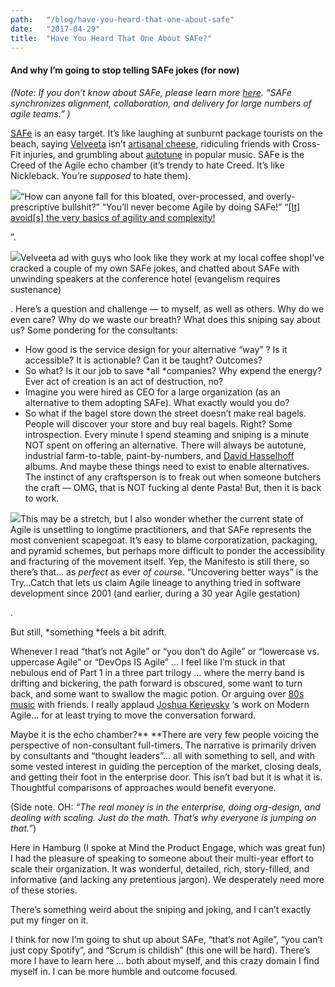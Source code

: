 ```yaml
---
path:	"/blog/have-you-heard-that-one-about-safe"
date:	"2017-04-29"
title:	"Have You Heard That One About SAFe?"
---
```


#### And why I’m going to stop telling SAFe jokes (for now)

*(Note: If you don’t know about SAFe, please learn more *[*here*](https://en.wikipedia.org/wiki/Scaled_Agile_Framework)*. “SAFe synchronizes alignment, collaboration, and delivery for large numbers of agile teams.” )*

[SAFe](http://www.scaledagileframework.com/) is an easy target. It’s like laughing at sunburnt package tourists on the beach, saying [Velveeta](https://en.wikipedia.org/wiki/Velveeta) isn’t [artisanal cheese](https://en.wikipedia.org/wiki/Artisan_cheese), ridiculing friends with Cross-Fit injuries, and grumbling about [autotune](https://en.wikipedia.org/wiki/Auto-Tune) in popular music. SAFe is the Creed of the Agile echo chamber (it’s trendy to hate Creed. It’s like Nickleback. You’re *supposed* to hate them).

![](/images/1*sEtIejXkPOW5pMPRvFKoRQ.png)“How can anyone fall for this bloated, over-processed, and overly-prescriptive bullshit?” “You’ll never become Agile by doing SAFe!” “[[It] avoid[s] the very basics of agility and complexity!](http://cognitive-edge.com/blog/safe-the-infantilism-of-management/)

”.

![](/images/1*va62jDIdD2zk2dD20es_iw.png)Velveeta ad with guys who look like they work at my local coffee shopI’ve cracked a couple of my own SAFe jokes, and chatted about SAFe with unwinding speakers at the conference hotel (evangelism requires sustenance)

. Here’s a question and challenge — to myself, as well as others. Why do we even care? Why do we waste our breath? What does this sniping say about us? Some pondering for the consultants:

* How good is the service design for your alternative “way” ? Is it accessible? It is actionable? Can it be taught? Outcomes?
* So what? Is it our job to save *all *companies? Why expend the energy? Ever act of creation is an act of destruction, no?
* Imagine you were hired as CEO for a large organization (as an alternative to them adopting SAFe). What exactly would you do?
* So what if the bagel store down the street doesn’t make real bagels. People will discover your store and buy real bagels. Right?
Some introspection. Every minute I spend steaming and sniping is a minute NOT spent on offering an alternative. There will always be autotune, industrial farm-to-table, paint-by-numbers, and [David Hasselhoff](https://en.wikipedia.org/wiki/David_Hasselhoff) albums. And maybe these things need to exist to enable alternatives. The instinct of any craftsperson is to freak out when someone butchers the craft — OMG, that is NOT fucking al dente Pasta! But, then it is back to work.

![](/images/1*XW2E3W-TiNnREsCuWddOtw.png)This may be a stretch, but I also wonder whether the current state of Agile is unsettling to longtime practitioners, and that SAFe represents the most convenient scapegoat. It’s easy to blame corporatization, packaging, and pyramid schemes, but perhaps more difficult to ponder the accessibility and fracturing of the movement itself. Yep, the Manifesto is still there, so there’s that… as *perfect* as ever *of course*. “Uncovering better ways” is the Try…Catch that lets us claim Agile lineage to anything tried in software development since 2001 (and earlier, during a 30 year Agile gestation)

.

But still, *something *feels a bit adrift.

Whenever I read “that’s not Agile” or “you don’t do Agile” or “lowercase vs. uppercase Agile” or “DevOps IS Agile” … I feel like I’m stuck in that nebulous end of Part 1 in a three part trilogy … where the merry band is drifting and bickering, the path forward is obscured, some want to turn back, and some want to swallow the magic potion. Or arguing over [80s music](https://www.quora.com/What-decade-is-considered-the-worst-decade-for-music-in-the-past-70-years/answer/David-Stewart-8?srid=h0Eh) with friends. I really applaud [Joshua Kerievsky](https://medium.com/u/28229c304ac9) ‘s work on Modern Agile… for at least trying to move the conversation forward.

Maybe it is the echo chamber?** **There are very few people voicing the perspective of non-consultant full-timers. The narrative is primarily driven by consultants and “thought leaders”… all with something to sell, and with some vested interest in guiding the perception of the market, closing deals, and getting their foot in the enterprise door. This isn’t bad but it is what it is. Thoughtful comparisons of approaches would benefit everyone.

(Side note. OH: *“The real money is in the enterprise, doing org-design, and dealing with scaling. Just do the math. That’s why everyone is jumping on that.”*)

Here in Hamburg (I spoke at Mind the Product Engage, which was great fun) I had the pleasure of speaking to someone about their multi-year effort to scale their organization. It was wonderful, detailed, rich, story-filled, and informative (and lacking any pretentious jargon). We desperately need more of these stories.

There’s something weird about the sniping and joking, and I can’t exactly put my finger on it.

I think for now I’m going to shut up about SAFe, “that’s not Agile”, “you can’t just copy Spotify”, and “Scrum is childish” (this one will be hard). There’s more I have to learn here … both about myself, and this crazy domain I find myself in. I can be more humble and outcome focused.


